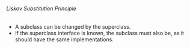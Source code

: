 ###### Liskov Substitution Principle

- A subclass can be changed by the superclass.
- If the superclass interface is known, the subclass must also be, as it should have the same implementations.
